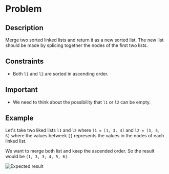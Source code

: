# Problem
## Description
Merge two sorted linked lists and return it as a new sorted list. The new list should be made by splicing together the nodes of the first two lists.

## Constraints
- Both ```l1``` and ```l2``` are sorted in ascending order.

## Important
- We need to think about the possibility that ```l1``` or ```l2``` can be empty.

## Example
Let's take two liked lists ```l1``` and ```l2``` where ```l1 = [1, 3, 4]``` and ```l2 = [3, 5, 6]``` where the values betweek ```[]``` represents the values in the nodes of each linked list.

We want to merge both list and keep the ascended order. So the result would be ```[1, 3, 3, 4, 5, 6]```.

![Expected result](https://i.imgur.com/rD59T7w.png)
